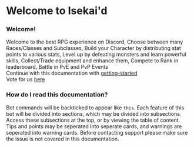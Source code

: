 <h1>Welcome to Isekai'd</h1>

### Welcome! 
Welcome to the best RPG experience on Discord, Choose between many Races/Classes and Subclasses, Build your Character by distributing stat points to various stats, Level up by defeating monsters and learn powerful skills, Collect/Trade equipment and enhance them, Compete to Rank in leaderboard, Battle in PvE and PvP Events
<br>
Continue with this documentation with [getting-started](getting-started/getting-started.md)<br>
Vote for us [here](https://top.gg/bot/123)

### How do I read this documentation?
Bot commands will be backticked to appear like `this`. Each feature of this bot will be divided into sections, which may be divided into subsections. Access these subsections at the top, or by viewing the table of content. Tips and points may be seperated into seperate cards, and warnings are seperated into warning cards. Before contacting support please make sure the issue is not covered in this documentation. 


